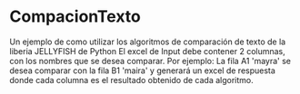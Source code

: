 # CompacionTexto
Un ejemplo de como utilizar los algoritmos de comparación de texto de la liberia JELLYFISH de Python
El excel de Input debe contener 2 columnas, con los nombres que se desea comparar.
Por ejemplo:
La fila A1 'mayra' se desea comparar con la fila B1 'maira' y generará un excel de respuesta donde cada columna es el resultado obtenido de cada algoritmo.
